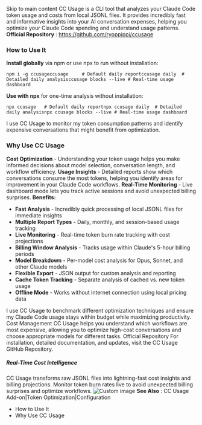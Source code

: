 Skip to main content
CC Usage is a CLI tool that analyzes your Claude Code token usage and costs from local JSONL files. It provides incredibly fast and informative insights into your AI conversation expenses, helping you optimize your Claude Code spending and understand usage patterns.
**Official Repository** : https://github.com/ryoppippi/ccusage
### How to Use It​
**Install globally** via npm or use npx to run without installation:
```
npm i -g ccusageccusage     # Default daily reportccusage daily  # Detailed daily analysisccusage blocks --live # Real-time usage dashboard
```

**Use with npx** for one-time analysis without installation:
```
npx ccusage   # Default daily reportnpx ccusage daily  # Detailed daily analysisnpx ccusage blocks --live # Real-time usage dashboard
```

I use CC Usage to monitor my token consumption patterns and identify expensive conversations that might benefit from optimization.
### Why Use CC Usage​
**Cost Optimization** - Understanding your token usage helps you make informed decisions about model selection, conversation length, and workflow efficiency.
**Usage Insights** - Detailed reports show which conversations consume the most tokens, helping you identify areas for improvement in your Claude Code workflows.
**Real-Time Monitoring** - Live dashboard mode lets you track active sessions and avoid unexpected billing surprises.
**Benefits:**
  * **Fast Analysis** - Incredibly quick processing of local JSONL files for immediate insights
  * **Multiple Report Types** - Daily, monthly, and session-based usage tracking
  * **Live Monitoring** - Real-time token burn rate tracking with cost projections
  * **Billing Window Analysis** - Tracks usage within Claude's 5-hour billing periods
  * **Model Breakdown** - Per-model cost analysis for Opus, Sonnet, and other Claude models
  * **Flexible Export** - JSON output for custom analysis and reporting
  * **Cache Token Tracking** - Separate analysis of cached vs. new token usage
  * **Offline Mode** - Works without internet connection using local pricing data


I use CC Usage to benchmark different optimization techniques and ensure my Claude Code usage stays within budget while maximizing productivity.
Cost Management
CC Usage helps you understand which workflows are most expensive, allowing you to optimize high-cost conversations and choose appropriate models for different tasks.
Official Repository
For installation, detailed documentation, and updates, visit the CC Usage GitHub Repository.
##### Real-Time Cost Intelligence
CC Usage transforms raw JSONL files into lightning-fast cost insights and billing projections. Monitor token burn rates live to avoid unexpected billing surprises and optimize workflows.
![Custom image](https://www.claudelog.com/img/discovery/030_fire.png)
**See Also** : CC Usage Add-on|Token Optimization|Configuration
  * How to Use It
  * Why Use CC Usage


